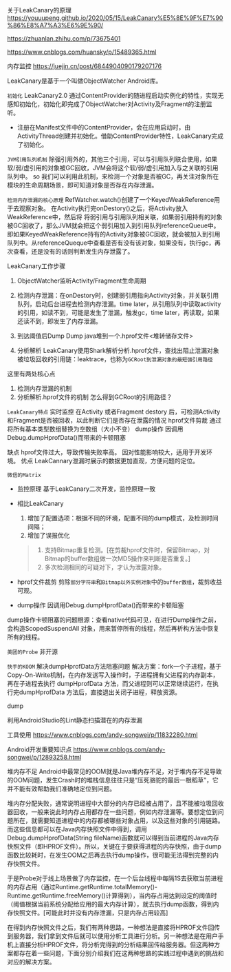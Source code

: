 
关于LeakCanary的原理
https://youuupeng.github.io/2020/05/15/LeakCanary%E5%8E%9F%E7%90%86%E8%A7%A3%E6%9E%90/

https://zhuanlan.zhihu.com/p/73675401

https://www.cnblogs.com/huansky/p/15489365.html


内存监控
https://juejin.cn/post/6844904090179207176


LeakCanary是基于一个叫做ObjectWatcher Android库。

`初始化`
LeakCanary2.0 通过ContentProvider的随进程启动实例化的特性，实现无感知初始化，初始化即完成了ObjectWatcher对Activity及Fragment的注册监听。

- 注册在Manifest文件中的ContentProvider，会在应用启动时，由ActivityThread创建并初始化。借助ContentProvider特性，LeakCanary完成了初始化。

`JVM引用队列机制`
除强引用外的，其他三个引用，可以与引用队列联合使用，如果软/弱/虚引用的对象被GC回收，JVM会将这个软/弱/虚引用加入与之关联的引用队列中。
so 我们可以利用此机制，来检测一个对象是否被GC，再关注对象所在模块的生命周期场景，即可知道对象是否存在内存泄漏。

`检测内存泄漏的核心原理`
RefWatcher.watch()创建了一个KeyedWeakReference用于去观察对象。
在Activity执行完onDestory()之后，将Activity放入WeakReference中，然后将
将弱引用与引用队列相关联，如果弱引用持有的对象被GC回收了，那么JVM就会把这个弱引用加入到引用队列referenceQueue中。即如果KeyedWeakReference持有的Activity对象被GC回收，就会被加入到引用队列中。从referenceQueque中查看是否有没有该对象，如果没有，执行gc，再次查看，还是没有的话则判断发生内存泄露了。


LeakCanary工作步骤

1. ObjectWatcher监听Activity/Fragment生命周期

2. 检测内存泄漏：在onDestory时，创建弱引用指向Activity对象，并关联引用队列，启动后台进程去检测内存泄漏。time later，从引用队列中读取activity的引用，如读不到，可能是发生了泄漏，触发gc，time later，再读取，如果还读不到，即发生了内存泄漏。

4. 到达阈值后Dump
Dump java堆到一个.hprof文件<堆转储存文件>

3. 分析解析
LeakCanary使用Shark解析分析.hprof文件，查找出阻止泄漏对象被垃圾回收的引用链：leaktrace，也称为`GCRoot到泄漏对象的最短强引用路径`
 
这里有两处核心点
1. 检测内存泄漏的机制
2. 分析解析.hprof文件的机制 怎么得到GCRoot的引用路径？

`LeakCanary特点`
实时监控 在Activity 或者Fragment destory 后，可检测Activity和Fragment是否被回收，以此判断它们是否存在泄露的情况
hprof文件剪裁 通过将所有基本类型数组替换为空数组（大小不变）
dump操作 因调用Debug.dumpHprofData()而带来的卡顿阻塞

缺点 hprof文件过大，导致传输失败率高。
因对性能影响较大，适用于开发环境。
优点 LeakCannary泄漏时展示的数据更加直观，方便问题的定位。
		
`微信的Matrix`
- 监控原理 基于LeakCanary二次开发，监控原理一致
- 相比LeakCanary 
    1. 增加了配置选项：根据不同的环境，配置不同的dump模式，及检测时间间隔；
    2. 增加了误报优化
    > 1. 支持Bitmap重复检测。[在剪裁hprof文件时，保留Bitmap，对 Bitmap的buffer数组做一次MD5操作来判断是否重复。]
    > 2. 多次检测相同的可疑对下，才认为泄露对象。

- hprof文件裁剪 剪除`部分字符串`和`Bitmap以外实例对象`中的`buffer数组`，裁剪收益可观。
- dump操作 因调用Debug.dumpHprofData()而带来的卡顿阻塞

dump操作卡顿阻塞的问题根源：查看native代码可见，在进行Dump操作之前，会构造ScopedSuspendAll 对象，用来暂停所有的线程，然后再析构方法中恢复所有的线程。

`美团的Probe`
非开源

`快手的KOOM`
解决dumpHprofData方法阻塞问题
解决方案：fork一个子进程，基于Copy-On-Write机制，在内存发送写入操作时，子进程拥有父进程的内存副本，再在子进程去执行 dumpHprofData 方法，而父进程则可以正常继续运行，在执行完dumpHprofData 方法后，直接退出关闭子进程，释放资源。

dump 



利用AndroidStudio的Lint静态扫描潜在的内存泄漏


工具使用
https://www.cnblogs.com/andy-songwei/p/11832280.html



Android开发重要知识点
https://www.cnblogs.com/andy-songwei/p/12893258.html


堆内存不足
Android中最常见的OOM就是Java堆内存不足，对于堆内存不足导致的OOM问题，发生Crash时的堆栈信息往往只是“压死骆驼的最后一根稻草”，它并不能有效帮助我们准确地定位到问题。

堆内存分配失败，通常说明进程中大部分的内存已经被占用了，且不能被垃圾回收器回收，一般来说此时内存占用都存在一些问题，例如内存泄漏等。要想定位到问题所在，就需要知道进程中的内存都被哪些对象占用，以及这些对象的引用链路。而这些信息都可以在Java内存快照文件中得到，调用Debug.dumpHprofData(String fileName)函数就可以得到当前进程的Java内存快照文件（即HPROF文件）。所以，关键在于要获得进程的内存快照，由于dump函数比较耗时，在发生OOM之后再去执行dump操作，很可能无法得到完整的内存快照文件。

于是Probe对于线上场景做了内存监控，在一个后台线程中每隔1S去获取当前进程的内存占用（通过Runtime.getRuntime.totalMemory()-Runtime.getRuntime.freeMemory()计算得到），当内存占用达到设定的阈值时（阈值根据当前系统分配给应用的最大内存计算），就去执行dump函数，得到内存快照文件。[可能此时并没有内存泄漏，只是内存占用较高]

在得到内存快照文件之后，我们有两种思路，一种想法是直接将HPROF文件回传到服务器，我们拿到文件后就可以使用分析工具进行分析。另一种想法是在用户手机上直接分析HPROF文件，将分析完得到的分析结果回传给服务器。但这两种方案都存在着一些问题，下面分别介绍我们在这两种思路的实践过程中遇到的挑战和对应的解决方案。

